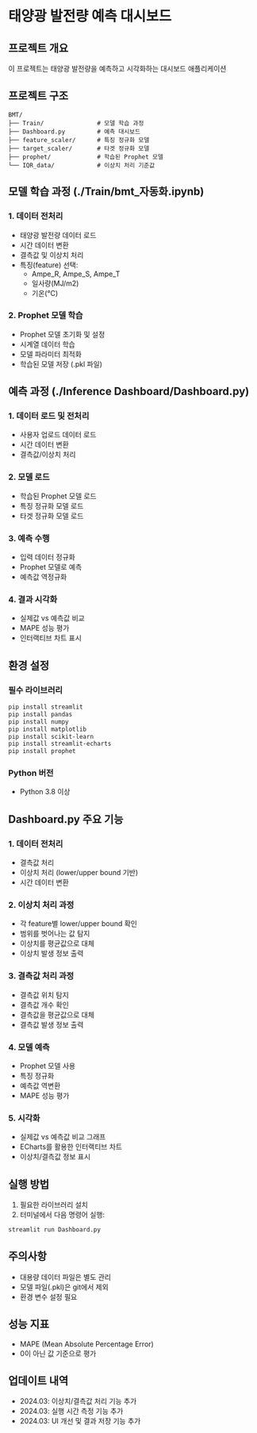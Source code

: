 # 태양광 발전량 예측 대시보드

## 프로젝트 개요
이 프로젝트는 태양광 발전량을 예측하고 시각화하는 대시보드 애플리케이션

## 프로젝트 구조
```
BMT/
├── Train/               # 모델 학습 과정
├── Dashboard.py         # 예측 대시보드
├── feature_scaler/      # 특징 정규화 모델
├── target_scaler/       # 타겟 정규화 모델
├── prophet/             # 학습된 Prophet 모델
└── IQR_data/            # 이상치 처리 기준값
```

## 모델 학습 과정 (./Train/bmt_자동화.ipynb)

### 1. 데이터 전처리
- 태양광 발전량 데이터 로드
- 시간 데이터 변환
- 결측값 및 이상치 처리
- 특징(feature) 선택:
  - Ampe_R, Ampe_S, Ampe_T
  - 일사량(MJ/m2)
  - 기온(°C)

### 2. Prophet 모델 학습 
- Prophet 모델 초기화 및 설정
- 시계열 데이터 학습
- 모델 파라미터 최적화
- 학습된 모델 저장 (.pkl 파일)

## 예측 과정 (./Inference Dashboard/Dashboard.py)

### 1. 데이터 로드 및 전처리
- 사용자 업로드 데이터 로드
- 시간 데이터 변환
- 결측값/이상치 처리

### 2. 모델 로드
- 학습된 Prophet 모델 로드
- 특징 정규화 모델 로드
- 타겟 정규화 모델 로드

### 3. 예측 수행
- 입력 데이터 정규화
- Prophet 모델로 예측
- 예측값 역정규화

### 4. 결과 시각화
- 실제값 vs 예측값 비교
- MAPE 성능 평가
- 인터랙티브 차트 표시

## 환경 설정

### 필수 라이브러리
```bash
pip install streamlit
pip install pandas
pip install numpy
pip install matplotlib
pip install scikit-learn
pip install streamlit-echarts
pip install prophet
```

### Python 버전
- Python 3.8 이상

## Dashboard.py 주요 기능

### 1. 데이터 전처리
- 결측값 처리
- 이상치 처리 (lower/upper bound 기반)
- 시간 데이터 변환

### 2. 이상치 처리 과정
- 각 feature별 lower/upper bound 확인
- 범위를 벗어나는 값 탐지
- 이상치를 평균값으로 대체
- 이상치 발생 정보 출력

### 3. 결측값 처리 과정
- 결측값 위치 탐지
- 결측값 개수 확인
- 결측값을 평균값으로 대체
- 결측값 발생 정보 출력

### 4. 모델 예측
- Prophet 모델 사용
- 특징 정규화
- 예측값 역변환
- MAPE 성능 평가

### 5. 시각화
- 실제값 vs 예측값 비교 그래프
- ECharts를 활용한 인터랙티브 차트
- 이상치/결측값 정보 표시

## 실행 방법
1. 필요한 라이브러리 설치
2. 터미널에서 다음 명령어 실행:
```bash
streamlit run Dashboard.py
```

## 주의사항
- 대용량 데이터 파일은 별도 관리
- 모델 파일(.pkl)은 git에서 제외
- 환경 변수 설정 필요

## 성능 지표
- MAPE (Mean Absolute Percentage Error)
- 0이 아닌 값 기준으로 평가

## 업데이트 내역
- 2024.03: 이상치/결측값 처리 기능 추가
- 2024.03: 실행 시간 측정 기능 추가
- 2024.03: UI 개선 및 결과 저장 기능 추가
